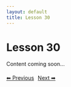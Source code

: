 ```yaml
---
layout: default
title: Lesson 30
---
```


# Lesson 30

Content coming soon...

<div style="margin-top: 20px;">
<a href="/docs/Intermediate/Lessons/lesson_29.md" style="margin-right: 10px;">⬅ Previous</a><a href="/docs/Intermediate/Lessons/lesson_31.md">Next ➡</a>
</div>
